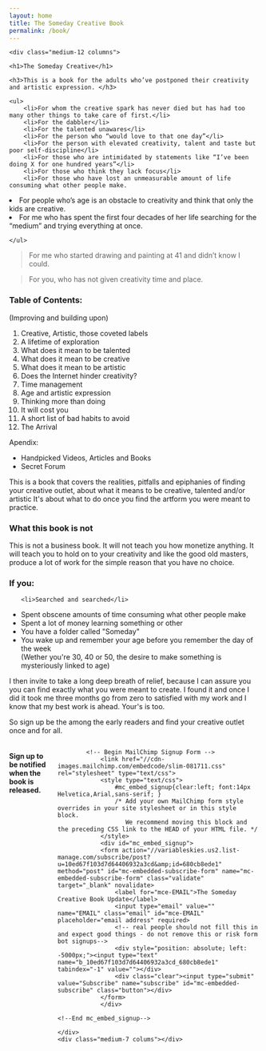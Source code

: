 ```yaml
---
layout: home
title: The Someday Creative Book
permalink: /book/
---
```



<div class="row">

	<div class="medium-12 columns">
	
	<h1>The Someday Creative</h1>

	<h3>This is a book for the adults who’ve postponed their creativity and artistic expression. </h3>

	<ul>
		<li>For whom the creative spark has never died but has had too many other things to take care of first.</li>
		<li>For the dabbler</li>
		<li>For the talented unawares</li>
		<li>For the person who “would love to that one day”</li>
		<li>For the person with elevated creativity, talent and taste but poor self-discipline</li>
		<li>For those who are intimidated by statements like “I’ve been doing X for one hundred years”</li>
		<li>For those who think they lack focus</li>
		<li>For those who have lost an unmeasurable amount of life consuming what other people make.
</li>
		<li>For people who’s age is an obstacle to creativity and think that only the kids are creative.</li>
		<li>For me who has spent the first four decades of her life searching for the “medium” and trying everything at once.</li>
		
	</ul>




<blockquote class="copy">For me who started drawing and painting at 41 and didn’t know I could.</blockquote>

<blockquote class="copy">For you, who has not given creativity time and place.</blockquote>

<h3>Table of Contents:</h3> 
(Improving and building upon)

<ol>
	<li>Creative, Artistic, those coveted labels 
</li>
	<li>A lifetime of exploration</li>
	<li>What does it mean to be talented</li>
	<li>What does it mean to be creative</li>
	<li>What does it mean to be artistic</li>
	<li>Does the Internet hinder creativity?</li>
	<li>Time management</li>
	<li>Age and artistic expression</li>
	<li>Thinking more than doing</li>
	<li>It will cost you</li>
	<li>A short list of bad habits to avoid</li>
	<li>The Arrival</li>
	
</ol>


Apendix: 

<ul>
<li>Handpicked Videos, Articles and Books</li>
<li>Secret Forum</li>
</ul>

<p class="panel">This is a book that covers the realities, pitfalls and epiphanies of finding your creative outlet, about what it means to be creative, talented and/or artistic 
It's about what to do once you find the artform you were meant to practice.</p>

<h3>What this book is not </h3>

<p>This is not a business book. It will not teach you how monetize anything. It will teach you to hold on to your creativity and like the good old masters, produce a lot of work for the simple reason that you have no choice.</p>

<h3>If you:</h3>

<ul>

	<li>Searched and searched</li>
<li>Spent obscene amounts of time consuming what other people make</li>
<li>Spent a lot of money learning something or other</li>
<li>You have a folder called "Someday"</li>
<li>You wake up and remember your age before you remember the day of the week</li>
(Wether you're 30, 40 or 50, the desire to make something is mysteriously linked to age)</ul>

<p>I then invite to take a long deep breath of relief, because I can assure you you can find exactly what you were meant to create. I found it and once I did it took me three months go from zero to satisfied with my work and I know that my best work is ahead.
Your's is too.</p>

<p>So sign up be the among the early readers and find your creative outlet once and for all.</p>
</div>

<div class="medium-5 columns">

<h4>Sign up to be notified when the book is released.</h4>

			<!-- Begin MailChimp Signup Form -->
				<link href="//cdn-images.mailchimp.com/embedcode/slim-081711.css" rel="stylesheet" type="text/css">
				<style type="text/css">
					#mc_embed_signup{clear:left; font:14px Helvetica,Arial,sans-serif; }
					/* Add your own MailChimp form style overrides in your site stylesheet or in this style block.
					   We recommend moving this block and the preceding CSS link to the HEAD of your HTML file. */
				</style>
				<div id="mc_embed_signup">
				<form action="//variableskies.us2.list-manage.com/subscribe/post?u=10ed67f103d7d64406932a3cd&amp;id=680cb8ede1" method="post" id="mc-embedded-subscribe-form" name="mc-embedded-subscribe-form" class="validate" target="_blank" novalidate>
					<label for="mce-EMAIL">The Someday Creative Book Update</label>
					<input type="email" value="" name="EMAIL" class="email" id="mce-EMAIL" placeholder="email address" required>
				    <!-- real people should not fill this in and expect good things - do not remove this or risk form bot signups-->
				    <div style="position: absolute; left: -5000px;"><input type="text" name="b_10ed67f103d7d64406932a3cd_680cb8ede1" tabindex="-1" value=""></div>
				    <div class="clear"><input type="submit" value="Subscribe" name="subscribe" id="mc-embedded-subscribe" class="button"></div>
				</form>
				</div>

	<!--End mc_embed_signup-->

	</div>
	<div class="medium-7 colums"></div>

</div>

